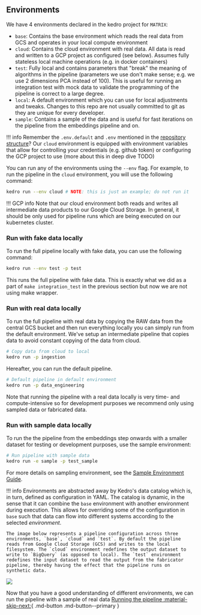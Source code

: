 <!-- TODO PBR complet -->
## Environments

We have 4 environments declared in the kedro project for `MATRIX`:

- `base`: Contains the base environment which reads the real data from GCS and operates in your local compute environment
- `cloud`: Contains the cloud environment with real data. All data is read and written to a GCP project as configured (see below). Assumes fully stateless local machine operations (e.g. in docker containers)
- `test`: Fully local and contains parameters that "break" the meaning of algorithms in the pipeline (parameters we use don't make sense; e.g. we use 2 dimensions PCA instead of 100). This is useful for running an integration test with mock data to validate the programming of the pipeline is correct to a large degree. 
- `local`: A default environment which you can use for local adjustments and tweaks. Changes to this repo are not usually committed to git as they are unique for every developer. 
- `sample`: Contains a sample of the data and is useful for fast iterations on the pipeline from the embeddings pipeline and on.

!!! info
    Remember the `.env.default` and `.env` mentioned in the [repository structure](./repo_structure.md)? Our `cloud` environment is equipped with environment variables that allow for controlling your credentials (e.g. github token) or configuring the GCP project to use (more about this in deep dive TODO) 

You can run any of the environments using the `--env` flag. For example, to run the pipeline in the `cloud` environment, you will  use the following command:

```bash
kedro run --env cloud # NOTE: this is just an example; do not run it
```
!!! GCP info
    Note that our cloud environment both reads and writes all intermediate data products to our Google Cloud Storage. In general, it should be only used for pipeline runs which are being executed on our kubernetes cluster. 
 
### Run with fake data locally

To run the full pipeline locally with fake data, you can use the following command:

```bash
kedro run --env test -p test 
```

This runs the full pipeline with fake data. This is exactly what we did as a part of `make integration_test` in the previous section but now we are not using make wrapper.

### Run with real data locally

To run the full pipeline with real data by copying the RAW data from the central GCS bucket and then run everything locally you can simply run from the default environment. We've setup an intermediate pipeline that copies data to avoid constant copying of the data from cloud.

```bash
# Copy data from cloud to local
kedro run -p ingestion
```

Hereafter, you can run the default pipeline.

```bash
# Default pipeline in default environment
kedro run -p data_engineering
```
Note that running the pipeline with a real data locally is very time- and compute-intensive so for development purposes we recommend only using sampled data or fabricated data.

### Run with sample data locally

To run the the pipeline from the embeddings step onwards with a smaller dataset for testing or development purposes, use the sample environment:

```bash
# Run pipeline with sample data
kedro run -e sample -p test_sample
```
For more details on sampling environment, see the [Sample Environment Guide](./sample_environment.md).

!!! info
    Environments are abstracted away by Kedro's data catalog which is, in turn, defined as configuration in YAML. The catalog is dynamic, in the sense that it can combine the `base` environment with another environment during execution. This allows for overriding some of the configuration in `base` such that data can flow into different systems according to the selected _environment_. 

    The image below represents a pipeline configuration across three environments, `base`, `cloud` and `test`. By default the pipeline reads from Google Cloud Storage (GCS) and writes to the local filesystem. The `cloud` environment redefines the output dataset to write to `BigQuery` (as opposed to local). The `test` environment redefines the input dataset to read the output from the fabricator pipeline, thereby having the effect that the pipeline runs on synthetic data.

![](../assets/img/environments.drawio.svg)

Now that you have a good understanding of different environments, we can run the pipeline with a sample of real data
[Running the pipeline :material-skip-next:](./run_pipeline.md){ .md-button .md-button--primary }